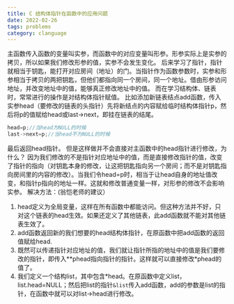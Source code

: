 ```yaml
---
title: C 结构体指针在函数中的应用问题
date: 2022-02-26
tags: problems
category: clanguage
---
```


主函数传入函数的变量叫实参，而函数中的对应变量叫形参。形参实际上是实参的拷贝，所以如果我们修改形参的值，实参不会发生变化。
后来学习了指针，指针就相当于钥匙，能打开对应房间（地址）的门。当指针作为函数参数时，实参和形参相当于拷贝的两把钥匙，但他们都指向同一个房间，同一个地址。借由形参访问地址，并改变地址中的值，能够真正修改地址中的值。
而在学习结构体、链表时，常常进行的操作是对结构体指针赋值。
比如添加新链表结点add函数，传入实参head（要修改的链表的头指针）先将新结点的内容赋给临时结构体指针p，然后将p的值赋给head或last->next，即挂在链表的结尾。

```c
head=p;//当head为NULL的时候
last->next=p;//当head不为NULL的时候
```
最后返回head指针。
但是这样做并不会直接对主函数中的head指针进行修改，为什么？
因为我们修改的不是指针对应地址中的值，而是直接修改指针的值，改变了指针的指向（对钥匙本身的修改，让这把钥匙指向另一个房间；而不是对钥匙指向房间里的内容的修改）。当我们令head=p时，相当于让head自身的地址值改变，和指针p指向的地址一样。这就和修改普通变量一样，对形参的修改不会影响实参。
解决方法：(翁恺老师的建议）
1. head定义为全局变量，这样在所有函数中都能访问。但这种方法并不好，只对这个链表的head生效。如果还定义了其他链表，此add函数就不能对其他链表生效了。
2. add函数返回新的我们想要的head结构体指针，在原函数中把add函数的返回值赋给head.
3. 既然可以传递指针对应地址的值，我们就让指针所指的地址中的值是我们要修改的指针，即传入**phead指向指针的指针。这样就可以直接修改*phead的值了。
4. 我们定义一个结构list，其中包含*head。在原函数中定义list，list.head=NULL；然后把list的指针`&list`传入add函数，add的参数是list的指针，在函数中就可以对list->head进行修改。